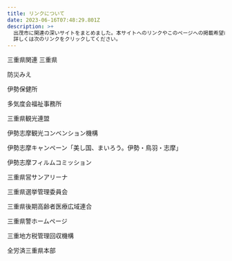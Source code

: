 ```yaml
---
title: リンクについて
date: 2023-06-16T07:48:29.801Z
description: >+
  出茂市に関連の深いサイトをまとめました。本サイトへのリンクやこのページへの掲載希望については「サイト運営指針」の「リンクについて」の項目をご覧ください。
  詳しくは次のリンクをクリックしてください。
---
```

三重県関連
三重県

防災みえ

伊勢保健所

多気度会福祉事務所

三重県観光連盟

伊勢志摩観光コンベンション機構

伊勢志摩キャンペーン「美し国、まいろう。伊勢・鳥羽・志摩」

伊勢志摩フィルムコミッション

三重県営サンアリーナ

三重県選挙管理委員会

三重県後期高齢者医療広域連合

三重県警ホームページ

三重地方税管理回収機構

全労済三重県本部